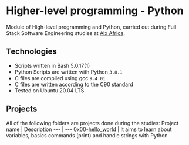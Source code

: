 # Higher-level programming - Python

Module of High-level programming and Python, carried out during Full Stack Software Engineering studies at [Alx Africa](https://www.googleadservices.com/pagead/aclk?sa=L&ai=DChcSEwif96PCl9L7AhVO9ncKHf5jCKoYABAAGgJlZg&ohost=www.google.com&cid=CAESbeD2mg-blmL69OOJY1yCE3R8Z8R0DRJHi8f36ccxSoHJ-r9mAw7WoylbJywQaBxtiN5Kdn4TjbMcNp0TLfgFGxGqI5JMIiFUhwQwlifgYFhUYQyAO-dSE2UvX__VtTIvLV3cIPC7rqL1yUqlh9U&sig=AOD64_099wJIoEhEPO1g3_xoBiy_blAxcA&q&adurl&ved=2ahUKEwjTgZ3Cl9L7AhUIC-wKHQ6RBXUQ0Qx6BAgHEAE).

## Technologies

- Scripts written in Bash 5.0.17(1)
- Python Scripts are written with Python `3.8.1`
- C files are compiled using gcc `9.4.01`
- C files are written according to the C90 standard
- Tested on Ubuntu 20.04 LTS

## Projects

All of the following folders are projects done during the studies:
Project name | Description
--- | ---
[0x00-hello_world](https://github.com/Bolexzy/alx-higher_level_programming/tree/master/0x00-python-hello_world) | It aims to learn about variables, basics commands (print) and handle strings with Python
